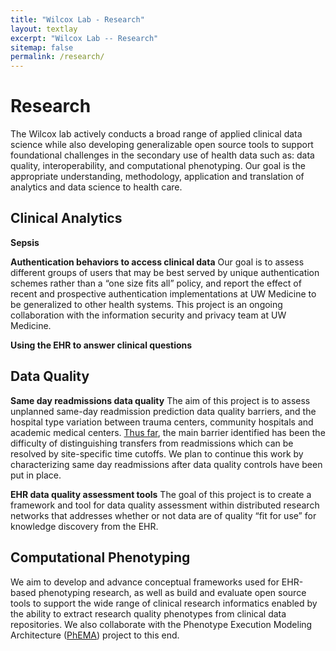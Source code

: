 ```yaml
---
title: "Wilcox Lab - Research"
layout: textlay
excerpt: "Wilcox Lab -- Research"
sitemap: false
permalink: /research/
---
```


# Research

The Wilcox lab actively conducts a broad range of applied clinical data science while also developing generalizable open source tools to support foundational challenges in the secondary use of health data such as: data quality, interoperability, and computational phenotyping. Our goal is the appropriate understanding, methodology, application and translation of analytics and data science to health care.

## Clinical Analytics

**Sepsis**

**Authentication behaviors to access clinical data**
Our goal is to assess different groups of users that may be best served by unique authentication schemes rather than a “one size fits all” policy, and report the effect of recent and prospective authentication implementations at UW Medicine to be generalized to other health systems. This project is an ongoing collaboration with the information security and privacy team at UW Medicine.

**Using the EHR to answer clinical questions**

## Data Quality

**Same day readmissions data quality**
The aim of this project is to assess unplanned same-day readmission prediction data quality barriers, and the hospital type variation between trauma centers, community hospitals and academic medical centers. [Thus far](/pdfs/sameDayReadmitDQ.pdf), the main barrier identified has been the difficulty of distinguishing transfers from readmissions which can be resolved by site-specific time cutoffs. We plan to continue this work by characterizing same day readmissions after data quality controls have been put in place.

**EHR data quality assessment tools**
The goal of this project is to create a framework and tool for data quality assessment within distributed research networks that addresses whether or not data are of quality “fit for use” for knowledge discovery from the EHR.

## Computational Phenotyping

We aim to develop and advance conceptual frameworks used for EHR-based
phenotyping research, as well as build and evaluate open source tools to support
the wide range of clinical research informatics enabled by the ability to
extract research quality phenotypes from clinical data repositories. We also
collaborate with the Phenotype Execution Modeling Architecture
([PhEMA](https://projectphema.org/)) project to this end.
